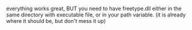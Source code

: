 everything works great, BUT you need to have freetype.dll either in the same directory with executable file, or in your path variable.
(it is already where it should be, but don't mess it up)
